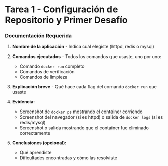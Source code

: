 # Tarea 1 - Configuración de Repositorio y Primer Desafío

### Documentación Requerida

1. **Nombre de la aplicación** - Indica cuál elegiste (httpd, redis o mysql)

2. **Comandos ejecutados** - Todos los comandos que usaste, uno por uno:
   - Comando `docker run` completo
   - Comandos de verificación
   - Comandos de limpieza

3. **Explicación breve** - Qué hace cada flag del comando `docker run` que usaste

4. **Evidencia:**
   - Screenshot de `docker ps` mostrando el container corriendo
   - Screenshot del navegador (si es httpd) o salida de `docker logs` (si es redis/mysql)
   - Screenshot o salida mostrando que el container fue eliminado correctamente

5. **Conclusiones (opcional):**
   - Qué aprendiste
   - Dificultades encontradas y cómo las resolviste
